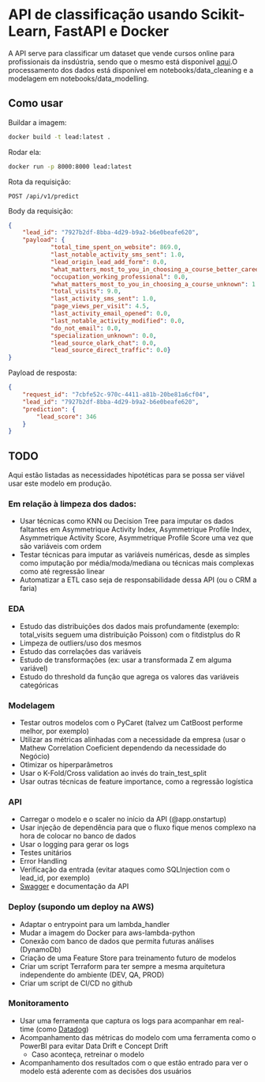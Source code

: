 # API de classificação usando Scikit-Learn, FastAPI e Docker

A API serve para classificar um dataset que vende cursos online para profissionais da insdústria, sendo que o mesmo está disponível [aqui](https://www.kaggle.com/datasets/amritachatterjee09/lead-scoring-dataset).O processamento dos dados está disponível em notebooks/data_cleaning e a modelagem em notebooks/data_modelling. 

## Como usar

Buildar a imagem: 
```bash
docker build -t lead:latest .
```

Rodar ela:
```bash
docker run -p 8000:8000 lead:latest
```
Rota da requisição:
```
POST /api/v1/predict
```


Body da requisição:
```json
{
    "lead_id": "7927b2df-8bba-4d29-b9a2-b6e0beafe620",
    "payload": {
            "total_time_spent_on_website": 869.0,
            "last_notable_activity_sms_sent": 1.0,
            "lead_origin_lead_add_form": 0.0,
            "what_matters_most_to_you_in_choosing_a_course_better_career_prospects": 0.0,
            "occupation_working_professional": 0.0,
            "what_matters_most_to_you_in_choosing_a_course_unknown": 1.0,
            "total_visits": 9.0,
            "last_activity_sms_sent": 1.0,
            "page_views_per_visit": 4.5,
            "last_activity_email_opened": 0.0,
            "last_notable_activity_modified": 0.0,
            "do_not_email": 0.0,
            "specialization_unknown": 0.0,
            "lead_source_olark_chat": 0.0,
            "lead_source_direct_traffic": 0.0}
}
```
Payload de resposta:
```json
{
    "request_id": "7cbfe52c-970c-4411-a81b-20be81a6cf04",
    "lead_id": "7927b2df-8bba-4d29-b9a2-b6e0beafe620",
    "prediction": {
        "lead_score": 346
    }
}
```

## TODO 
Aqui estão listadas as necessidades hipotéticas para se possa ser viável usar este modelo em produção.

### Em relação à limpeza dos dados:
- Usar técnicas como KNN ou Decision Tree para imputar os dados faltantes em Asymmetrique Activity Index, Asymmetrique Profile Index, Asymmetrique Activity Score, Asymmetrique Profile Score uma vez que são variáveis com ordem
- Testar técnicas para imputar as variáveis numéricas, desde as simples como imputação por média/moda/mediana ou técnicas
mais complexas como até regressão linear
- Automatizar a ETL caso seja de responsabilidade dessa API (ou o CRM a faria)

### EDA
- Estudo das distribuições dos dados mais profundamente (exemplo: total_visits seguem uma distribuição Poisson) com o fitdistplus do R
- Limpeza de outliers/uso dos mesmos
- Estudo das correlações das variáveis
- Estudo de transformações (ex: usar a transformada Z em alguma variável)
- Estudo do threshold da função que agrega os valores das variáveis categóricas

### Modelagem
- Testar outros modelos com o PyCaret (talvez um CatBoost performe melhor, por exemplo)
- Utilizar as métricas alinhadas com a necessidade da empresa (usar o Mathew Correlation Coeficient dependendo da necessidade do Negócio)
- Otimizar os hiperparâmetros
- Usar o K-Fold/Cross validation ao invés do train_test_split
- Usar outras técnicas de feature importance, como a regressão logística

### API 
- Carregar o modelo e o scaler no início da API (@app.onstartup)
- Usar injeção de dependência para que o fluxo fique menos complexo na hora de colocar no
banco de dados
- Usar o logging para gerar os logs
- Testes unitários
- Error Handling
- Verificação da entrada (evitar ataques como SQLInjection com o lead_id, por exemplo)
- [Swagger](https://fastapi.tiangolo.com/features/) e documentação da API

### Deploy (supondo um deploy na AWS)
- Adaptar o entrypoint para um lambda_handler
- Mudar a imagem do Docker para aws-lambda-python
- Conexão com banco de dados que permita futuras análises (DynamoDb)
- Criação de uma Feature Store para treinamento futuro de modelos
- Criar um script Terraform para ter sempre a mesma arquitetura independente do ambiente (DEV, QA, PROD)
- Criar um script de CI/CD no github 

### Monitoramento 
- Usar uma ferramenta que captura os logs para acompanhar em real-time (como [Datadog](https://docs.datadoghq.com/integrations/guide/aws-terraform-setup/))
- Acompanhamento das métricas do modelo com uma ferramenta como o PowerBI para 
evitar Data Drift e Concept Drift
    - Caso aconteça, retreinar o modelo
- Acompanhamento dos resultados com o que estão entrado para ver o modelo está aderente com as decisões dos usuários



